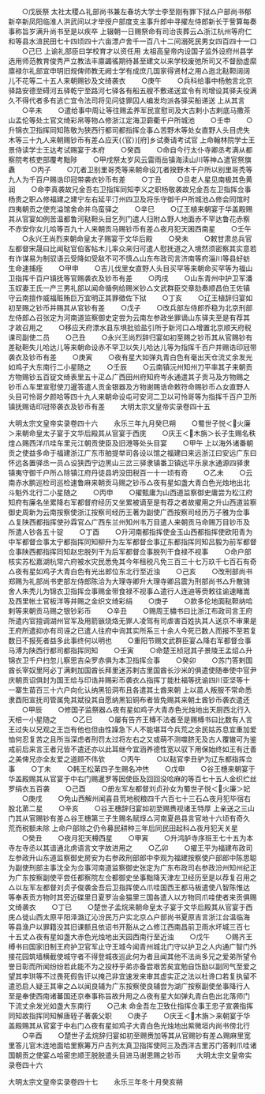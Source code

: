 <!-- { "loadSidebar": true } -->
　　○戊辰祭  太社太稷△礼部尚书兼左春坊大学士李至刚有罪下狱△户部尚书郁新卒新凤阳临淮人洪武间以才举授户部度支主事升郎中寻擢左侍郎新长于訾算每奏事称旨岁满升尚书至是以疾卒  上辍朝一日赐祭命有司治丧葬云△浙江杭州等府仁和等县水渰民田七十四顷四十六亩漂卢舍千一百八十二间溺死民男女四百四十一口
　　○己巳  上谕礼部臣曰学校育才以资任用  太祖高皇帝内设国子监外设府州县学选用师范教育俊秀严立教法丰廪蠲徭期待甚至建文以来学校废弛所司又不督励虚縻廪禄尔礼部宜申明旧规俾师教无阙士学有成庶几国家得贤材之用△迤北鞑靼阔阔儿不花等二十五人来朝赐钞及文绮袭衣
　　○庚午
　　○兵科给事中杨勉言北京驿路安德至碍河五驿乾宁至路河七驿各有船五艘不敷递送宜令有司增设其驿夫役满久不得代者多有逃亡宜令法司将见问徒罪囚人编发均派各驿买船递送  上从其言
　　○辛未
　　○遣给事中周让等往赐孟养军民宣慰司及大古剌小古剌底马撒茶山孟伦等处土官文绮彩帛等物△修浙江定海卫霩衢千户所城池
　　○壬申
　　○升锦衣卫指挥同知陈敬为狭西行都司都指挥佥事△苦野木等处女直野人头目虎失木等三十九人来朝赐钞币有差△应天(（官）)[府]乡试奏请考试官  上命翰林院学士王景侍读学士王达考试赐宴于本府
　　○癸酉
　　○命自今行太仆寺卿丞考满从都察院考核吏部覆考黜陟
　　○甲戌祭太岁风云雷雨岳镇海渎山川等神△遣官祭旗纛
　　○丙子
　　○兀者卫别里哥秃等来朝命设兀者揆野木千户所以别里哥秃等九人为千百户赐诰印冠带袭衣钞币有差
　　○丁丑
　　○旦老人星见南极其色黄润
　　○命李真袭故兄金吾右卫指挥同知李义之职杨敬袭故兄金吾左卫指挥佥事杨贵之职△修福建之建宁左右延平汀州四卫及将乐守御千户所城池△修会同馆时四夷朝贡之使充溢馆舍命并乌蛮驿之
　　○辛巳
　　○辽王植来朝宴于华盖殿赐其从官宴如例苦温都鲁河鞑靼头目乞列门遣人归附△野人地面赤不罕达鲁花赤察不赤安你女儿哈等百九十人来朝贡马赐钞币有差△夜月犯天囷西南星
　　○壬午
　　○永兴王尚烈来朝命皇太子赐宴于文华后殿
　　○癸未
　　○敕甘肃总兵官左都督宋晟曰比闻鞑官伯客帖木儿率众来归可遣人慰抚道之入境然须密察其实意若有诈谋易为制驭语云受降如受敌不可不慎△山东布政司言济南等府淄川等县虸蚄生命速捕痊
　　○甲申
　　○吉儿伐里女直野人头目买罕等来朝命买罕等为福山卫指挥千百户镇抚等官赐袭衣及钞币有差
　　○丙戌
　　○山东青州中护卫军潘玉奴妻王氏一产三男礼部以闻命循例给赐米钞△文武群臣交章劾奏顺昌伯王佐镇守云南擅作威福赃贿巨万宜明正其罪徵佐下狱
　　○丁亥
　　○辽王植辞归宴如初至赐之钞币并赐其从官钞有差
　　○戊子
　　○改兵部左侍郎乔稳为北京刑部左侍郎△召张定为河南道监察御史定尝为云南左参政坐罪谪山东驿夫至是有荐其才故召用之
　　○移应天府漂水县东埧批验盐引所于新河口△增置北京顺天府税课司副使二员
　　○己丑
　　○永兴王尚烈辞归宴如初至赐之钞币其从官赐钞有差鞑靼失儿哈达儿等来朝命设赤不罕卫以失儿哈达儿等为指挥千百户并赐诰印冠带袭衣及钞币有差
　　○庚寅
　　○夜有星大如弹丸青白色有毫出天仓流丈余发光如鸡子大东南行二小星随之
　　○壬辰
　　○云南镇沅州知州刀平率其子来朝贡方物赐钞五百锭文绮表里五十疋△广西田州府知府岑永通遣其子贡马及方物赐之钞币△车里宣慰使刀暹答遣人贡金银器及方物谢赐诰命敕符命赐钞币△女直野人头目可怜哥夕颜哈等四十九人来朝命设屯可安河二卫以可怜哥等为指挥千百户卫所镇抚赐诰印冠带袭衣及钞币有差
　　大明太宗文皇帝实录卷四十五


大明太宗文皇帝实录卷四十六
　　永乐三年九月癸巳朔
　　○蜀世子悦＜火廉＞来朝命皇太子宴于文华后殿其从官宴于西庑
　　○庆王＜木旃＞长子生赐名秩煃△赐西洋爪哇车里元江朝贡使臣及旧港等处头目宴
　　○甲午  上以海外诸番朝贡之使益多命于福建浙江广东市舶提举司各设以馆之福建曰来远浙江曰安远广东曰怀远各置驿丞一员△设狭西宁边黑山三岔三驿隶镇番卫镇远平乐泉水通源四驿隶镇夷守御千户所△除镇江府丹徒县坍没田税百一十一顷有奇
　　○乙未
　　○云南赤水鹏巡检司巡检速鲁麻来朝贡马赐之钞币△夜有星如盏大青白色光烛地出北斗魁外北行二小星随之
　　○丙申
　　○擢甄庸为山西道监察御史庸尝为松江府知府有廉名坐累降右军都督府经历又坐累被谪至是有荐之者故擢用之升山西道监察御史周新为云南按察使浙江按察司经历王著为副使广西按察司经历万子雅为佥事△复陕西都指挥使孙霖官△广西东兰州知州韦万目遣人来朝贡马命赐万目钞币及所遣人钞各五十锭
　　○丁酉
　　○升河南都指挥使金玉山西都指挥使欧阳青为中军都督佥事太宁都指挥同知柳升为左军都督佥事辽东都指挥同知吕毅为前军都督佥事陕西都指挥同知赵忠脱列干为后军都督佥事脱列干食禄不视事
　　○命户部核实苏松嘉湖杭常六府被水灾民悉免其今年租税凡免三百三十七万玖千七百石有奇△夜有星如鸡子大青白色有光出郎位东北行至近浊
　　○己亥
　　○改刑部尚书郑赐为礼部尚书吏部左侍郎陈洽为大理寺卿升大理寺卿吕震为刑部尚书△升散骑舍人朱秃儿为锦衣卫指挥佥事赐金带食禄不视事△遣行人连迪等赍敕往谕速睹嵩及西里帐土官板洋等并赐之金织文绮彩绢
　　○庚子
　　○款多伦地面鞑靼纳哈剌等来朝贡马赐之银钞彩币
　　○辛丑
　　○赐周王橚书曰比浙江布政司言王府所遣内官擅调湖州官军及用箭镞烧烙无罪人凌驾有司虐害百姓执其人送京不审果是王府所遣抑亦有司诬之已遣人往府中询其实所系三十余人今死已数人而报不至若复数日不报死者益多此事终何以明也
　　○重阳节赐文武群臣宴△降右军都督佥事马溥为陕西行都司都指挥同知
　　○壬寅
　　○命楚王桢冠其子景陵王孟炤△升锦衣卫千户扫忽儿察思吉朵罗赤俱为本卫指挥佥事
　　○癸卯
　　○苏门答剌国酋长宰奴里阿必丁满剌加国酋长拜里迷苏剌古里国酋长沙米的俱遣使随奉使中官尹庆朝贡诏俱封为国王给与印诰并赐彩币袭衣△指挥丁能杜福等抚谕四川亚坚等十一寨生苗百三十六户向化认纳黑铅洞布且各遣其土酋来朝  上以苗人叛服不常命悉隶酉阳宣抚司管属免其斌役其自愿纳黑铅铜布者皆免赐其来朝土酋钞币袭衣遣还
　　○甲辰
　　○修国子监祭器△夜有星如鸡子大青赤色光烛地出天厨西北行入天棓一小星随之
　　○乙巳
　　○屡有告齐王榑不法者至是赐榑书曰比数有人言王过失以兄观之王岂有他也但由性躁急下人不能堪耳今兵荒之余民姑苏息宜重加爱恤何忍复苦之且所当深虑者刑罚太过将左右之又或萌不测噬脐无及古人覆辙可为鉴戒前后来言王者兄皆不遣还亦以此耳继今宜涵养德性宽以驭下用保始终如王有迁善之美俾兄亦全友爱之道顾不伟欤
　　○丙午
　　○以鞑官李丑驴为辽东都指挥佥事
　　○丁未
　　○韩王松苐四子生赐名冲烋
　　○戊申
　　○谷王橞来朝宴于华盖殿赐其从官宴于中右门赐暹罗等因使臣及回回没哈麻的等百七十五人金织纻丝罗绢衣五百袭
　　○己酉
　　○册左军左都督刘贞孙女为蜀世子悦＜火廉＞妃
　　○庚戌
　　○免山西解州闻喜县荒地税粮四千六百七十三石△夜月犯毕宿右股北苐二星
　　○辛亥
　　○谷王橞辞归宴如初至赐赉视诸王特厚  上亲送之三山门其从官赐钞有差△谷王橞第三子生赐名赋焞△河南夏邑县言官地十六顷有奇久荒而税额未除  上命户部除之仍令募民耕种三年后同民田起科△夜月犯天关星
　　○癸丑
　　○夜月犯天樽西星
　　○甲寅
　　○升鸿胪寺序班王七十五为本寺左寺丞以其谙通北虏语言文字故进用之
　　○乙卯
　　○擢王平为福建布政司左参政升山东道监察御史房安为右参政刑部郎中李观为福建按察使户部郎中陈思聪为副使刑部主事沈全为佥事河南道监察御史张定为广东布政司右参政汾州知州纪正为广东按察副使平尝任都察院左佥都御史坐事黜降天津左卫经历至是以荐复召用之△以左军左都督刘贞子俊袭金吾后卫指挥使△爪哇国西王都马板遣使八智陈惟达等奉表贡方物时其旁近碟里日夏罗治金猫里三国各遣人以方物同爪哇使者来贡俱赐文绮袭衣
　　○丁巳
　　○楚世子孟烷来朝命皇太子宴于文华后殿其从官宴于西庑△徙山西太原平阳泽潞辽沁汾民万户实北京△户部尚书夏原吉言浙江台温临海等县渔户以罪籍没其旧课额且依诏书开豁从之△修江西南昌前卫雨水坏城三百七十五丈△夜有星如盏大赤色光烛地出天园西南行至近浊
　　○戊午
　　○赐齐王榑书曰国家旧制王府护卫官军止守王城今闻青州城北门守以护卫之人内通广智门外接花园筑墙横截使城守者不得登城夜巡此何为者且闻其他不法尚多兄之爱弟所望令誉日彰而所闻纷纷若此能不为之投杼乎弟亦备尝艰苦矣宜勉自饬励以副同气至爱之望其李珙等不过畏死假告讦以掩己非宜速发来审其虚实正之法以杜谗口若复执留不遣恐启人疑王其审之△以闻良辅为广东按察使良辅尝为湖广按察副使坐事降行人至是奉使西南诸蕃国还京奉事称旨故升用之△夜有星大如弹丸青白色出北落师门下流丈余发光如盏大东南行
　　○己未  命金吾左卫致仕指挥佥事王忠子宣袭指挥同知故指挥同知解唐轾子著袭父职
　　○庚子
　　○庆王＜木旃＞来朝宴于华盖殿赐其从官宴于中右门△夜有星如鸡子大青白色光烛地出紫微垣内尚书傍北行
　　○辛酉
　　○楚世子孟烷辞归宴如初至赐赉加等其从官赐钞有差△赐麻里宽里答儿官木连地面哈里察筹万户古列太真卫指挥使阿三及西洋古里苏门答剌爪哇诸国朝贡之使宴△哈密忠顺王脱脱遣头目进马谢恩赐之钞币
　　大明太宗文皇帝实录卷四十六


大明太宗文皇帝实录卷四十七
　　永乐三年冬十月癸亥朔
